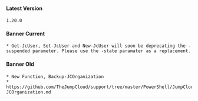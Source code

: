 #### Latest Version

```
1.20.0
```

#### Banner Current

```
* Get-JcUser, Set-JcUser and New-JcUser will soon be deprecating the -suspended parameter. Please use the -state paramater as a replacement.
```

#### Banner Old

```
* New Function, Backup-JCOrganization
* https://github.com/TheJumpCloud/support/tree/master/PowerShell/JumpCloud%20Module/Docs/Backup-JCOrganization.md
```
